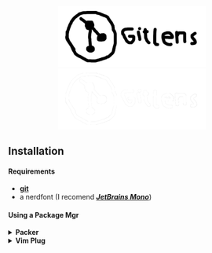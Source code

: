 <div align="center" >

  <img src="https://raw.githubusercontent.com/cosmicthemethhead/gitlens.nvim/master/.github/assets/logo_dark.png#gh-light-mode-only" width="300"/>
  <img src="https://raw.githubusercontent.com/cosmicthemethhead/gitlens.nvim/master/.github/assets/logo_light.png#gh-dark-mode-only" width="300"/>
</div>

## Installation
#### Requirements
* [**git**](https://git-scm.com/downloads)
* a nerdfont (I recomend [***JetBrains Mono***]())

#### Using a Package Mgr
<details>
  <summary><b>
    Packer
  </b></summary>

  ```lua
  use "cosmicthemethhead/gitlens.nvim"
  ```
</details>

<details>
  <summary><b>
    Vim Plug
  </b></summary>

  ```lua
  Plug "cosmicthemethhead/gitlens.nvim"
  ```
</details>
